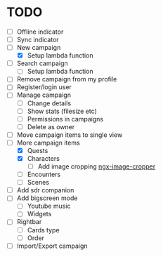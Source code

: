 # TODO

- [ ] Offline indicator
- [ ] Sync indicator
- [ ] New campaign
  - [x] Setup lambda function
- [ ] Search campaign
  - [ ] Setup lambda function
- [ ] Remove campaign from my profile
- [ ] Register/login user
- [ ] Manage campaign
  - [ ] Change details
  - [ ] Show stats (filesize etc)
  - [ ] Permissions in campaigns
  - [ ] Delete as owner
- [ ] Move campaign items to single view
- [ ] More campaign items
  - [x] Quests
  - [x] Characters
    - [ ] Add image cropping [ngx-image-cropper](https://www.npmjs.com/package/ngx-image-cropper)
  - [ ] Encounters
  - [ ] Scenes
- [ ] Add sdr companion
- [ ] Add bigscreen mode
  - [ ] Youtube music
  - [ ] Widgets
- [ ] Rightbar
  - [ ] Cards type
  - [ ] Order
- [ ] Import/Export campaign
